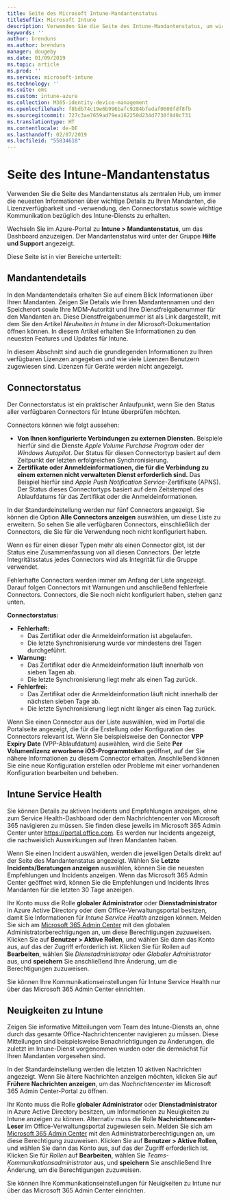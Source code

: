 ```yaml
---
title: Seite des Microsoft Intune-Mandantenstatus
titleSuffix: Microsoft Intune
description: Verwenden Sie die Seite des Intune-Mandantenstatus, um wichtige Mandantendetails anzuzeigen, ohne das Intune-Portal verlassen zu müssen.
keywords: ''
author: brenduns
ms.author: brenduns
manager: dougeby
ms.date: 01/09/2019
ms.topic: article
ms.prod: ''
ms.service: microsoft-intune
ms.technology: ''
ms.suite: ems
ms.custom: intune-azure
ms.collection: M365-identity-device-management
ms.openlocfilehash: f8bdb74c19e6b996bafc9284bfedaf0608fdf8fb
ms.sourcegitcommit: 727c3ae7659ad79ea162250d234d7730f840c731
ms.translationtype: HT
ms.contentlocale: de-DE
ms.lasthandoff: 02/07/2019
ms.locfileid: "55834618"
---
```

# <a name="intune-tenant-status-page"></a>Seite des Intune-Mandantenstatus
Verwenden Sie die Seite des Mandantenstatus als zentralen Hub, um immer die neuesten Informationen über wichtige Details zu Ihren Mandanten, die Lizenzverfügbarkeit und -verwendung, den Connectorstatus sowie wichtige Kommunikation bezüglich des Intune-Diensts zu erhalten.  

Wechseln Sie im Azure-Portal zu **Intune > Mandantenstatus**, um das Dashboard anzuzeigen.  Der Mandantenstatus wird unter der Gruppe **Hilfe und Support** angezeigt.  

Diese Seite ist in vier Bereiche unterteilt:

## <a name="tenant-details"></a>Mandantendetails
In den Mandantendetails erhalten Sie auf einem Blick Informationen über Ihren Mandanten. Zeigen Sie Details wie Ihren Mandantennamen und den Speicherort sowie Ihre MDM-Autorität und Ihre Dienstfreigabenummer für den Mandanten an. Diese Dienstfreigabenummer ist als Link dargestellt, mit dem Sie den Artikel *Neuheiten in Intune* in der Microsoft-Dokumentation öffnen können. In diesem Artikel erhalten Sie Informationen zu den neuesten Features und Updates für Intune.  

In diesem Abschnitt sind auch die grundlegenden Informationen zu Ihren verfügbaren Lizenzen angegeben und wie viele Lizenzen Benutzern zugewiesen sind. Lizenzen für Geräte werden nicht angezeigt.

## <a name="connector-status"></a>Connectorstatus
Der Connectorstatus ist ein praktischer Anlaufpunkt, wenn Sie den Status aller verfügbaren Connectors für Intune überprüfen möchten.  

Connectors können wie folgt aussehen:
- **Von Ihnen konfigurierte Verbindungen zu externen Diensten.** Beispiele hierfür sind die Dienste *Apple Volume Purchase Program* oder der *Windows Autopilot*.  Der Status für diesen Connectortyp basiert auf dem Zeitpunkt der letzten erfolgreichen Synchronisierung.
- **Zertifikate oder Anmeldeinformationen, die für die Verbindung zu einem externen nicht verwalteten Dienst erforderlich sind.** Das Beispiel hierfür sind *Apple Push Notification Service*-Zertifikate (APNS). Der Status dieses Connectortyps basiert auf dem Zeitstempel des Ablaufdatums für das Zertifikat oder die Anmeldeinformationen.  

In der Standardeinstellung werden nur fünf Connectors angezeigt. Sie können die Option **Alle Connectors anzeigen** auswählen, um diese Liste zu erweitern. So sehen Sie alle verfügbaren Connectors, einschließlich der Connectors, die Sie für die Verwendung noch nicht konfiguriert haben.  

Wenn es für einen dieser Typen mehr als einen Connector gibt, ist der Status eine Zusammenfassung von all diesen Connectors. Der letzte Integritätsstatus jedes Connectors wird als Integrität für die Gruppe verwendet.  

Fehlerhafte Connectors werden immer am Anfang der Liste angezeigt. Darauf folgen Connectors mit Warnungen und anschließend fehlerfreie Connectors. Connectors, die Sie noch nicht konfiguriert haben, stehen ganz unten.

**Connectorstatus:**
- **Fehlerhaft:**
    - Das Zertifikat oder die Anmeldeinformation ist abgelaufen.
    - Die letzte Synchronisierung wurde vor mindestens drei Tagen durchgeführt.
- **Warnung:**
    - Das Zertifikat oder die Anmeldeinformation läuft innerhalb von sieben Tagen ab.
    - Die letzte Synchronisierung liegt mehr als einen Tag zurück.
- **Fehlerfrei:**
    - Das Zertifikat oder die Anmeldeinformation läuft nicht innerhalb der nächsten sieben Tage ab.
    - Die letzte Synchronisierung liegt nicht länger als einen Tag zurück.  

Wenn Sie einen Connector aus der Liste auswählen, wird im Portal die Portalseite angezeigt, die für die Erstellung oder Konfiguration des Connectors relevant ist.  Wenn Sie beispielsweise den Connector **VPP Expiry Date** (VPP-Ablaufdatum) auswählen, wird die Seite **Per Volumenlizenz erworbene iOS-Programmtoken** geöffnet, auf der Sie nähere Informationen zu diesem Connector erhalten. Anschließend können Sie eine neue Konfiguration erstellen oder Probleme mit einer vorhandenen Konfiguration bearbeiten und beheben.  

## <a name="intune-service-health"></a>Intune Service Health  
Sie können Details zu aktiven Incidents und Empfehlungen anzeigen, ohne zum Service Health-Dashboard oder dem Nachrichtencenter von Microsoft 365 navigieren zu müssen. Sie finden diese jeweils im Microsoft 365 Admin Center unter https://portal.office.com. Es werden nur Incidents angezeigt, die nachweislich Auswirkungen auf Ihren Mandanten haben.  

Wenn Sie einen Incident auswählen, werden die jeweiligen Details direkt auf der Seite des Mandantenstatus angezeigt. Wählen Sie **Letzte Incidents/Beratungen anzeigen** auswählen, können Sie die neuesten Empfehlungen und Incidents anzeigen. Wenn das Microsoft 365 Admin Center geöffnet wird, können Sie die Empfehlungen und Incidents Ihres Mandanten für die letzten 30 Tage anzeigen.  

Ihr Konto muss die Rolle **globaler Administrator** oder **Dienstadministrator** in Azure Active Directory oder dem Office-Verwaltungsportal besitzen, damit Sie Informationen für *Intune Service Health* anzeigen können. Melden Sie sich am [Microsoft 365 Admin Center](https://portal.officeppe.com/AdminPortal/Home#/homepage) mit den globalen Administratorberechtigungen an, um diese Berechtigungen zuzuweisen. Klicken Sie auf **Benutzer > Aktive Rollen**, und wählen Sie dann das Konto aus, auf das der Zugriff erforderlich ist. Klicken Sie für Rollen auf **Bearbeiten**, wählen Sie *Dienstadministrator* oder *Globaler Administrator* aus, und **speichern** Sie anschließend Ihre Änderung, um die Berechtigungen zuzuweisen.  

Sie können Ihre Kommunikationseinstellungen für Intune Service Health nur über das Microsoft 365 Admin Center einrichten.

## <a name="intune-news"></a>Neuigkeiten zu Intune  
Zeigen Sie informative Mitteilungen vom Team des Intune-Diensts an, ohne durch das gesamte Office-Nachrichtencenter navigieren zu müssen. Diese Mitteilungen sind beispielsweise Benachrichtigungen zu Änderungen, die zuletzt im Intune-Dienst vorgenommen wurden oder die demnächst für Ihren Mandanten vorgesehen sind.  

In der Standardeinstellung werden die letzten 10 aktiven Nachrichten angezeigt. Wenn Sie ältere Nachrichten anzeigen möchten, klicken Sie auf **Frühere Nachrichten anzeigen**, um das *Nachrichtencenter* im Microsoft 365 Admin Center-Portal zu öffnen.  

Ihr Konto muss die Rolle **globaler Administrator** oder **Dienstadministrator** in Azure Active Directory besitzen, um Informationen zu Neuigkeiten zu Intune anzeigen zu können. Alternativ muss die Rolle **Nachrichtencenter-Leser** im Office-Verwaltungsportal zugewiesen sein.  Melden Sie sich am [Microsoft 365 Admin Center](https://portal.officeppe.com/AdminPortal/Home#/homepage) mit den Administratorberechtigungen an, um diese Berechtigung zuzuweisen. Klicken Sie auf **Benutzer > Aktive Rollen**, und wählen Sie dann das Konto aus, auf das der Zugriff erforderlich ist. Klicken Sie für *Rollen* auf **Bearbeiten**, wählen Sie *Teams-Kommunikationsadministrator* aus, und **speichern** Sie anschließend Ihre Änderung, um die Berechtigungen zuzuweisen.  

Sie können Ihre Kommunikationseinstellungen für Neuigkeiten zu Intune nur über das Microsoft 365 Admin Center einrichten.
